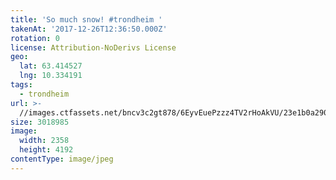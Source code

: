```yaml
---
title: 'So much snow! #trondheim '
takenAt: '2017-12-26T12:36:50.000Z'
rotation: 0
license: Attribution-NoDerivs License
geo:
  lat: 63.414527
  lng: 10.334191
tags:
  - trondheim
url: >-
  //images.ctfassets.net/bncv3c2gt878/6EyvEuePzzz4TV2rHoAkVU/23e1b0a290ec6767dd9a700568373658/so-much-snow-trondheim_39281803152_o
size: 3018985
image:
  width: 2358
  height: 4192
contentType: image/jpeg
---
```


